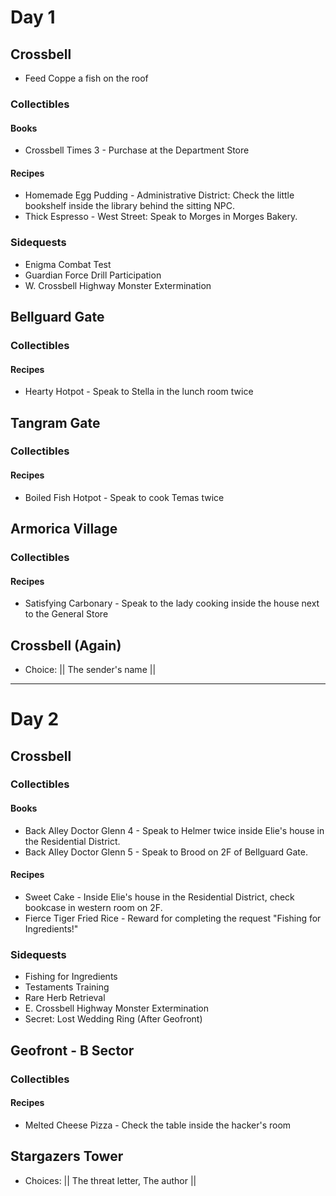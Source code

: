 # Day 1
## Crossbell
- Feed Coppe a fish on the roof
### Collectibles
#### Books
- Crossbell Times 3 - Purchase at the Department Store 
#### Recipes
- Homemade Egg Pudding - Administrative District: Check the little bookshelf inside the library behind the sitting NPC.
- Thick Espresso - West Street: Speak to Morges in Morges Bakery.
### Sidequests
- Enigma Combat Test
- Guardian Force Drill Participation
- W. Crossbell Highway Monster Extermination
## Bellguard Gate
### Collectibles
#### Recipes
- Hearty Hotpot - Speak to Stella in the lunch room twice
## Tangram Gate
### Collectibles
#### Recipes
- Boiled Fish Hotpot - Speak to cook Temas twice
## Armorica Village
### Collectibles
#### Recipes
- Satisfying Carbonary - Speak to the lady cooking inside the house next to the General Store
## Crossbell (Again)
- Choice: || The sender's name ||
------------------------------------------------
# Day 2
## Crossbell
### Collectibles
#### Books
- Back Alley Doctor Glenn 4 - Speak to Helmer twice inside Elie's house in the Residential District.
- Back Alley Doctor Glenn 5 - Speak to Brood on 2F of Bellguard Gate.
#### Recipes
- Sweet Cake - Inside Elie's house in the Residential District, check bookcase in western room on 2F.
- Fierce Tiger Fried Rice -  Reward for completing the request "Fishing for Ingredients!" 
### Sidequests
- Fishing for Ingredients
- Testaments Training
- Rare Herb Retrieval
- E. Crossbell Highway Monster Extermination
- Secret: Lost Wedding Ring (After Geofront)
## Geofront - B Sector
### Collectibles
#### Recipes
- Melted Cheese Pizza - Check the table inside the hacker's room
## Stargazers Tower
- Choices: || The threat letter, The author ||